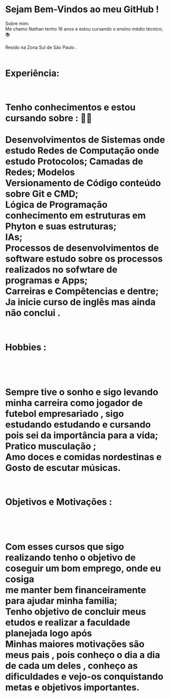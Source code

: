 <h1>Sejam Bem-Vindos ao meu GitHub ! </h1>

</h2>Sobre mim: <br>
Me chamo Nathan tenho 16 anos e estou cursando o ensino médio técnico; 📚 <br>
<br>
Resido na Zona Sul de São Paulo .<br>
<br>
<h1> Experiência: <h1> 
<br>
Tenho conhecimentos e estou cursando sobre : 👨‍💻 <br>
<br>
Desenvolvimentos de Sistemas onde estudo Redes de Computação onde estudo Protocolos; Camadas de Redes; Modelos<br> 
Versionamento de Código conteúdo sobre Git e CMD;<br> 
Lógica de Programação conhecimento em estruturas em Phyton e suas estruturas; <br>
IAs;<br>
Processos de desenvolvimentos de software estudo sobre os processos realizados no sofwtare de programas e Apps;<br>
Carreiras e Compêtencias e dentre;<br> 
Ja inicie curso de inglês mas ainda não conclui .<br>
<br>
<h1> Hobbies : <h1> <br>
<br>
Sempre tive o sonho e sigo levando minha carreira como jogador de futebol empresariado , sigo estudando estudando e cursando pois sei da importância para a vida; <br>
Pratico musculação ; <br>
Amo doces e comidas nordestinas e <br>
Gosto de escutar músicas.<br>
<br>
<h1> Objetivos e Motivações : <h1> <br>
<br>
Com esses cursos que sigo realizando tenho o objetivo de coseguir um bom emprego, onde eu cosiga<br>
me manter bem financeiramente para ajudar minha familia;<br>
Tenho objetivo de concluir meus etudos e realizar a faculdade planejada logo após<br>
Minhas maiores motivações são meus pais , pois conheço o dia a dia de cada um deles , conheço as <br>
dificuldades e vejo-os conquistando metas e objetivos importantes.</h2>
